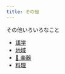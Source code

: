 ```yaml
---
title: その他
---
```


その他いろいろなこと

- [語学](lang/index.md)
- [地域](area/index.md)
- [🎸 楽器](楽器/index.md)
- [料理](料理/index.md)

